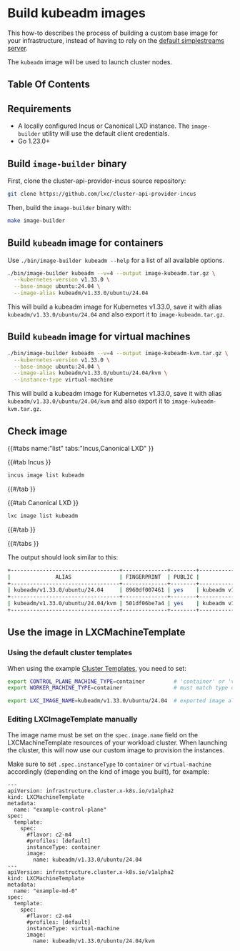 # Build kubeadm images

This how-to describes the process of building a custom base image for your infrastructure, instead of having to rely on the [default simplestreams server](../../reference/default-simplestreams-server.md).

The `kubeadm` image will be used to launch cluster nodes.

## Table Of Contents

<!-- toc -->

## Requirements

- A locally configured Incus or Canonical LXD instance. The `image-builder` utility will use the default client credentials.
- Go 1.23.0+

## Build `image-builder` binary

First, clone the cluster-api-provider-incus source repository:

```bash
git clone https://github.com/lxc/cluster-api-provider-incus
```

Then, build the `image-builder` binary with:

```bash
make image-builder
```

## Build `kubeadm` image for containers

Use `./bin/image-builder kubeadm --help` for a list of all available options.

```bash
./bin/image-builder kubeadm --v=4 --output image-kubeadm.tar.gz \
  --kubernetes-version v1.33.0 \
  --base-image ubuntu:24.04 \
  --image-alias kubeadm/v1.33.0/ubuntu/24.04
```

This will build a kubeadm image for Kubernetes v1.33.0, save it with alias `kubeadm/v1.33.0/ubuntu/24.04` and also export it to `image-kubeadm.tar.gz`.

## Build `kubeadm` image for virtual machines

```bash
./bin/image-builder kubeadm --v=4 --output image-kubeadm-kvm.tar.gz \
  --kubernetes-version v1.33.0 \
  --base-image ubuntu:24.04 \
  --image-alias kubeadm/v1.33.0/ubuntu/24.04/kvm \
  --instance-type virtual-machine
```

This will build a kubeadm image for Kubernetes v1.33.0, save it with alias `kubeadm/v1.33.0/ubuntu/24.04/kvm` and also export it to `image-kubeadm-kvm.tar.gz`.

## Check image

{{#tabs name:"list" tabs:"Incus,Canonical LXD" }}

{{#tab Incus }}

```bash
incus image list kubeadm
```

{{#/tab }}

{{#tab Canonical LXD }}

```bash
lxc image list kubeadm
```

{{#/tab }}

{{#/tabs }}

The output should look similar to this:

```bash
+----------------------------------+--------------+--------+---------------------------------------------------+--------------+-----------------+------------+-----------------------+
|              ALIAS               | FINGERPRINT  | PUBLIC |                    DESCRIPTION                    | ARCHITECTURE |      TYPE       |    SIZE    |      UPLOAD DATE      |
+----------------------------------+--------------+--------+---------------------------------------------------+--------------+-----------------+------------+-----------------------+
| kubeadm/v1.33.0/ubuntu/24.04     | 8960df007461 | yes    | kubeadm v1.33.0 ubuntu noble amd64 (202504280150) | x86_64       | CONTAINER       | 742.47MiB  | 2025/04/28 01:50 EEST |
+----------------------------------+--------------+--------+---------------------------------------------------+--------------+-----------------+------------+-----------------------+
| kubeadm/v1.33.0/ubuntu/24.04/kvm | 501df06be7a4 | yes    | kubeadm v1.33.0 ubuntu noble amd64 (202504280156) | x86_64       | VIRTUAL-MACHINE | 1005.12MiB | 2025/04/28 01:57 EEST |
+----------------------------------+--------------+--------+---------------------------------------------------+--------------+-----------------+------------+-----------------------+
```

## Use the image in LXCMachineTemplate

### Using the default cluster templates

When using the example [Cluster Templates](../../reference/templates/), you need to set:

```bash
export CONTROL_PLANE_MACHINE_TYPE=container         # 'container' or 'virtual-machine'
export WORKER_MACHINE_TYPE=container                # must match type of built image

export LXC_IMAGE_NAME=kubeadm/v1.33.0/ubuntu/24.04  # exported image alias name
```

### Editing LXCImageTemplate manually

The image name must be set on the `spec.image.name` field on the LXCMachineTemplate resources of your workload cluster. When launching the cluster, this will now use our custom image to provision the instances.

Make sure to set `.spec.instanceType` to `container` or `virtual-machine` accordingly (depending on the kind of image you built), for example:

```yaml,hidelines=#
---
apiVersion: infrastructure.cluster.x-k8s.io/v1alpha2
kind: LXCMachineTemplate
metadata:
  name: "example-control-plane"
spec:
  template:
    spec:
      #flavor: c2-m4
      #profiles: [default]
      instanceType: container
      image:
        name: kubeadm/v1.33.0/ubuntu/24.04
---
apiVersion: infrastructure.cluster.x-k8s.io/v1alpha2
kind: LXCMachineTemplate
metadata:
  name: "example-md-0"
spec:
  template:
    spec:
      #flavor: c2-m4
      #profiles: [default]
      instanceType: virtual-machine
      image:
        name: kubeadm/v1.33.0/ubuntu/24.04/kvm
```

